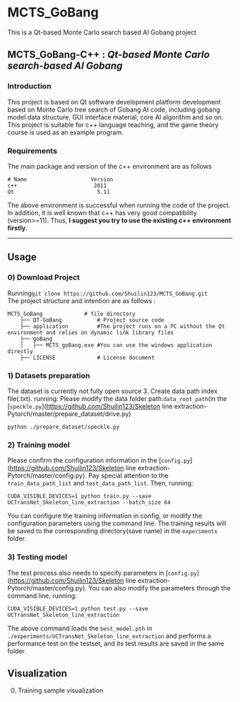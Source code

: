 # MCTS_GoBang
This is a Qt-based Monte Carlo search based AI Gobang project 
## __MCTS_GoBang-C++__ : _Qt-based Monte Carlo search-based AI Gobang_
### Introduction
This project is based on Qt software development platform development based on Monte Carlo tree search of Gobang AI code, including gobang model data structure, GUI interface material, core AI algorithm and so on. This project is suitable for c++ language teaching, and the game theory course is used as an example program.  
### Requirements  
The main package and version of the c++ environment are as follows
```
# Name                    Version         
c++                        2011
Qt                          5.11
```  
The above environment is successful when running the code of the project. In addition, it is well known that c++ has very good compatibility (version>=11). Thus, __I suggest you try to use the existing c++ environment firstly.__  

---  
## Usage 
### 0) Download Project 

Running```git clone https://github.com/Shuilin123/MCTS_GoBang.git```  
The project structure and intention are as follows : 
```
MCTS_GoBang 			# file directory		
    ├── QT-GoBang		 	# Project source code
    ├── application		    #The project runs on a PC without the Qt environment and relies on dynamic link library files
    ├── goBang              
    │   ├── MCTS_goBang.exe #You can use the windows application directly
    ├── LICENSE		        # License document
```
### 1) Datasets preparation 
The dataset is currently not fully open source
3. Create data path index file(.txt). running:
Please modify the data folder path:`data_root_path`(in the [`speckle.py`](https://github.com/Shuilin123/Skeleton line extraction-Pytorch/master/prepare_dataset/drive.py) 
```
python ./prepare_dataset/speckle.py           
```
### 2) Training model
Please confirm the configuration information in the [`config.py`](https://github.com/Shuilin123/Skeleton line extraction-Pytorch/master/config.py). Pay special attention to the `train_data_path_list` and `test_data_path_list`. Then, running:
```
CUDA_VISIBLE_DEVICES=1 python train.py --save UCTransNet_Skeleton_line_extraction --batch_size 64
```
You can configure the training information in config, or modify the configuration parameters using the command line. The training results will be saved to the corresponding directory(save name) in the `experiments` folder.  
### 3) Testing model
The test process also needs to specify parameters in [`config.py`](https://github.com/Shuilin123/Skeleton line extraction-Pytorch/master/config.py). You can also modify the parameters through the command line, running:
```
CUDA_VISIBLE_DEVICES=1 python test.py --save UCTransNet_Skeleton_line_extraction  
```  
The above command loads the `best_model.pth` in `./experiments/UCTransNet_Skeleton_line_extraction` and performs a performance test on the testset, and its test results are saved in the same folder.    

## Visualization
0. Training sample visualization  
